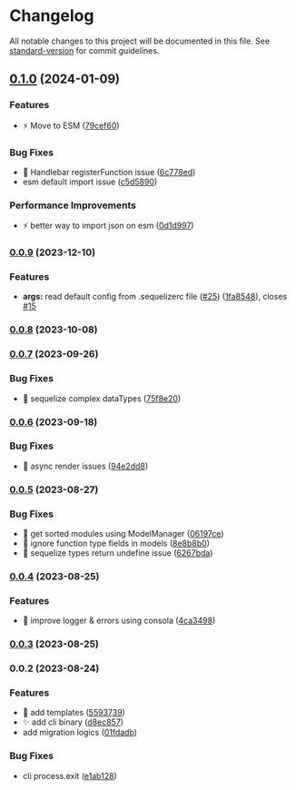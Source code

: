 # Changelog

All notable changes to this project will be documented in this file. See [standard-version](https://github.com/conventional-changelog/standard-version) for commit guidelines.

## [0.1.0](https://github.com/doralteres/sequelize-mig-generator/compare/v0.0.9...v0.1.0) (2024-01-09)


### Features

* :zap: Move to ESM ([79cef60](https://github.com/doralteres/sequelize-mig-generator/commit/79cef605694338d86334cd6620200a828b717509))


### Bug Fixes

* :bug: Handlebar registerFunction issue ([6c778ed](https://github.com/doralteres/sequelize-mig-generator/commit/6c778ede903243bde5ab20e0aabd851220bd03bb))
* esm default import issue ([c5d5890](https://github.com/doralteres/sequelize-mig-generator/commit/c5d58901b912d5f3295ba981424c4902226b34ba))


### Performance Improvements

* :zap: better way to import json on esm ([0d1d997](https://github.com/doralteres/sequelize-mig-generator/commit/0d1d997b260617fb5ba17daf11df2cdb1483e0ae))

### [0.0.9](https://github.com/doralteres/sequelize-mig-generator/compare/v0.0.8...v0.0.9) (2023-12-10)


### Features

* **args:** read default config from .sequelizerc file ([#25](https://github.com/doralteres/sequelize-mig-generator/issues/25)) ([1fa8548](https://github.com/doralteres/sequelize-mig-generator/commit/1fa8548cfd7c26649e61708cb50a1b4d5c06f372)), closes [#15](https://github.com/doralteres/sequelize-mig-generator/issues/15)

### [0.0.8](https://github.com/doralteres/sequelize-mig-generator/compare/v0.0.7...v0.0.8) (2023-10-08)

### [0.0.7](https://github.com/doralteres/sequelize-mig-generator/compare/v0.0.6...v0.0.7) (2023-09-26)


### Bug Fixes

* :bug: sequelize complex dataTypes ([75f8e20](https://github.com/doralteres/sequelize-mig-generator/commit/75f8e2024156e3ace669f400f6d9282b1708ee6f))

### [0.0.6](https://github.com/doralteres/sequelize-mig-generator/compare/v0.0.5...v0.0.6) (2023-09-18)


### Bug Fixes

* :bug: async render issues ([94e2dd8](https://github.com/doralteres/sequelize-mig-generator/commit/94e2dd88db12a63c24f3a512d1d70cb6df67c78a))

### [0.0.5](https://github.com/doralteres/sequelize-mig-generator/compare/v0.0.4...v0.0.5) (2023-08-27)


### Bug Fixes

* :bug: get sorted modules using ModelManager ([06197ce](https://github.com/doralteres/sequelize-mig-generator/commit/06197cedd1dd0ed60a51fe09c02dfe30fe4b2b0b))
* :bug: ignore function type fields in models ([8e8b8b0](https://github.com/doralteres/sequelize-mig-generator/commit/8e8b8b06bf68cf1d90257951529c8659b094176a))
* :bug: sequelize types return undefine issue ([6267bda](https://github.com/doralteres/sequelize-mig-generator/commit/6267bda311f14c72e020ab638e6e5701f7cb254c))

### [0.0.4](https://github.com/doralteres/sequelize-mig-generator/compare/v0.0.3...v0.0.4) (2023-08-25)


### Features

* :art: improve logger & errors using consola ([4ca3498](https://github.com/doralteres/sequelize-mig-generator/commit/4ca3498458aee7bdce927290ef1eebc2cd7cf3b6))

### [0.0.3](https://github.com/doralteres/sequelize-mig-generator/compare/v0.0.2...v0.0.3) (2023-08-25)

### 0.0.2 (2023-08-24)


### Features

* :art: add templates ([5593739](https://github.com/doralteres/sequelize-mig-generator/commit/5593739be92a645adccf9fc6d99498164a6db886))
* :sparkles: add cli binary ([d8ec857](https://github.com/doralteres/sequelize-mig-generator/commit/d8ec857ed6f3813841bd7868f2839d73d12a89d7))
* add migration logics ([01fdadb](https://github.com/doralteres/sequelize-mig-generator/commit/01fdadb752d08695d9ecc331f8d951f01723c1d8))


### Bug Fixes

* cli process.exit ([e1ab128](https://github.com/doralteres/sequelize-mig-generator/commit/e1ab128e741fab18f9f03b9086b93d036cb5fcfd))
